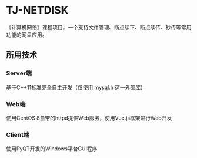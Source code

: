 # TJ-NETDISK
《计算机网络》课程项目。一个支持文件管理、断点续下、断点续传、秒传等常用功能的网盘应用。

## 所用技术
### Server端
基于C++11标准完全自主开发（仅使用 mysql.h 这一外部库）
### Web端
使用CentOS 8自带的httpd提供Web服务，使用Vue.js框架进行Web开发
### Client端
使用PyQT开发的Windows平台GUI程序
